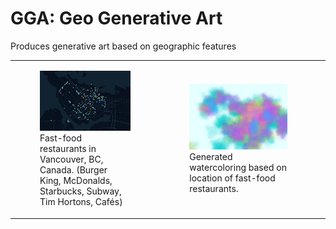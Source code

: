 # GGA: Geo Generative Art
Produces generative art based on geographic features

<table>
  <tr>
    <td>
      <figure>
          <img src="/geo-generative-art/imgs/vancouver-fast-food-raw.jpg"
               alt="Fast-food restaurants in Vancouver, BC, Canada.">
          <figcaption>Fast-food restaurants in Vancouver, BC, Canada. (Burger King, McDonalds, Starbucks, Subway, Tim Hortons, Cafés)</figcaption>
      </figure>
    </td>
    <td>
      <figure>
          <img src="/geo-generative-art/imgs/vancouver-fast-food-watercolor.png"
               alt="Generated watercoloring based on location of fast-food restaurants.">
          <figcaption>Generated watercoloring based on location of fast-food restaurants.</figcaption>
      </figure>
    <td>
  </tr>
</table>
